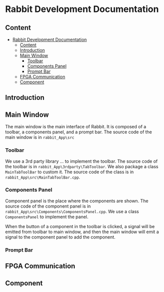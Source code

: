 # Rabbit Development Documentation

## Content

- [Rabbit Development Documentation](#rabbit-development-documentation)
  - [Content](#content)
  - [Introduction](#introduction)
  - [Main Window](#main-window)
    - [Toolbar](#toolbar)
    - [Components Panel](#components-panel)
    - [Prompt Bar](#prompt-bar)
  - [FPGA Communication](#fpga-communication)
  - [Component](#component)

## Introduction


## Main Window

The main window is the main interface of Rabbit. It is composed of a toolbar, a components panel, and a prompt bar.
The source code of the main window is in `rabbit_App\src`

### Toolbar
We use a 3rd party library ... to implement the toolbar. The source code of the toolbar is in `rabbit_App\3rdparty\TabToolbar`.
We also package a class `MainTabToolBar` to custom it. The source code of the class is in `rabbit_App\src\MainTabToolBar.cpp`.

### Components Panel

Component panel is the place where the components are shown. The source code of the component panel is in `rabbit_App\src\Components\ComponentsPanel.cpp`. We use a class `ComponentsPanel` to implement the panel.

When the button of a component in the toolbar is clicked, a signal will be emitted from toolbar to main window, and then the main window will emit a signal to the component panel to add the component.




### Prompt Bar

## FPGA Communication


## Component